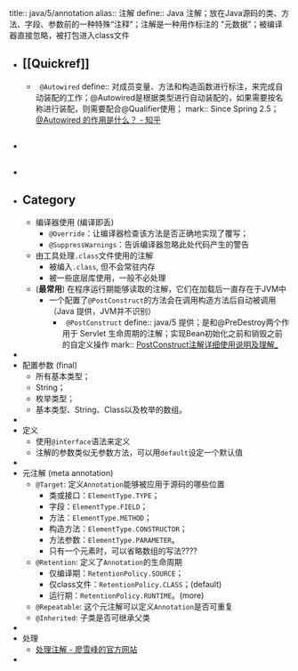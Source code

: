 title:: java/5/annotation
alias:: 注解
define:: Java 注解；放在Java源码的类、方法、字段、参数前的一种特殊“注释”；注解是一种用作标注的 "元数据"；被编译器直接忽略，被打包进入class文件

- ## [[Quickref]]
  - ` @Autowired`
    define:: 对成员变量、方法和构造函数进行标注，来完成自动装配的工作；@Autowired是根据类型进行自动装配的，如果需要按名称进行装配，则需要配合@Qualifier使用；
    mark:: Since Spring 2.5；[@Autowired 的作用是什么？ - 知乎](https://zhuanlan.zhihu.com/p/91654572)
- ##
-
- ## Category
  - 编译器使用 (编译即丢)
    - `@Override`：让编译器检查该方法是否正确地实现了覆写；
    - `@SuppressWarnings`：告诉编译器忽略此处代码产生的警告
  - 由工具处理`.class`文件使用的注解
    - 被编入`.class`, 但不会常驻内存
    - 被一些底层库使用，一般不必处理
  - (**最常用**) 在程序运行期能够读取的注解，它们在加载后一直存在于JVM中
    - 一个配置了`@PostConstruct`的方法会在调用构造方法后自动被调用
      （Java 提供，JVM并不识别）
      - ` @PostConstruct`
        define:: java/5 提供；是和@PreDestroy两个作用于 Servlet 生命周期的注解；实现Bean初始化之前和销毁之前的自定义操作
        mark:: [PostConstruct注解详细使用说明及理解_](https://blog.csdn.net/skh2015java/article/details/117751380)
-
- 配置参数 (final)
  - 所有基本类型；
  - String；
  - 枚举类型；
  - 基本类型、String、Class以及枚举的数组。
-
- 定义
  - 使用`@interface`语法来定义
  - 注解的参数类似无参数方法，可以用`default`设定一个默认值
-
- 元注解 (meta annotation)
  - `@Target`: 定义`Annotation`能够被应用于源码的哪些位置
    - 类或接口：`ElementType.TYPE`；
    - 字段：`ElementType.FIELD`；
    - 方法：`ElementType.METHOD`；
    - 构造方法：`ElementType.CONSTRUCTOR`；
    - 方法参数：`ElementType.PARAMETER`。
    - 只有一个元素时，可以省略数组的写法????
  - `@Retention`: 定义了`Annotation`的生命周期
    - 仅编译期：`RetentionPolicy.SOURCE`；
    - 仅class文件：`RetentionPolicy.CLASS`；(default)
    - 运行期：`RetentionPolicy.RUNTIME`。(more)
  - `@Repeatable`: 这个元注解可以定义`Annotation`是否可重复
  - `@Inherited`: 子类是否可继承父类
-
- 处理
  - [处理注解 - 廖雪峰的官方网站](https://www.liaoxuefeng.com/wiki/1252599548343744/1265102026065728)
-